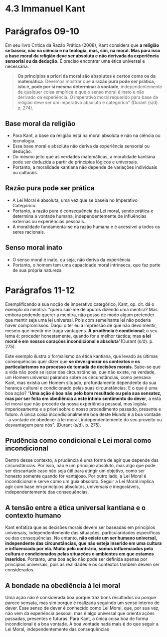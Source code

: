 # 4.3 Immanuel Kant

# Parágrafos 09-10

Em seu livro Crítica da Razão Prática (2008), Kant considera que **a religião se baseia, não na ciência e na teologia, mas, sim, na moral. Mas para isso a base moral da religião deve ser absoluta e não derivada da experiência sensorial ou da dedução**. É preciso encontrar uma ética universal e necessária.

> **Os princípios a priori da moral são absolutos e certos como os da matemática**. Devemos mostrar que **a razão pura pode ser prática, isto é, pode por si mesma determinar à vontade**, independentemente de qualquer coisa empírica e que o senso moral é inato e não derivado da experiência. O imperativo moral requerido para base da religião deve ser um imperativo absoluto e categórico" (Durant (s/d). p. 274).

## Base moral da religião

- Para Kant, a base da religião está na moral absoluta e não na ciência ou tecnologia.
- Essa base moral e absoluta não deriva da experiência sensorial ou dedução.
- Do mesmo jeito que as verdades matemáticas, a moralidade kantiana pode ser deduzida a partir de princípios lógicos e universais.
- Portanto, a moralidade kantiana não depende de variações individuais ou culturais.

## Razão pura pode ser prática

- A Lei Moral é absoluta, uma vez que se baseia no Imperativo Categórico.
- Portanto, a razão pura é consequência da Lei moral, sendo prática e determina a vontade humana, independentemente de influências externas ou experiências pessoais.
- A moralidade fundamenta-se na razão humana e é acessível a todos os seres racionais.

## Senso moral inato

- O senso moral é inato, ou seja, não deriva da experiência.
- Portanto, o homem tem uma capacidade moral intrínseca, que faz parte de sua própria natureza

# Parágrafos 11-12

Exemplificando a sua noção de imperativo categórico, Kant, op. cit. dá o exemplo da mentira: "quero sair-me de apuros dizendo uma mentira? Mas embora podendo querer a mentira, não posso de modo algum pretender que mentir seja uma lei universal. Pois com semelhante lei não poderia haver compromissos. Daqui o ter eu a impressão de que não devo mentir, mesmo que mentir me traga vantagens. **A prudência é condicional**; o seu lema é: proceder honestamente, quando for a melhor táctica; mas **a lei moral é em nossos corações incondicional e absoluta**"(Durant (s/d). p. 275).

Este exemplo ilustra o formalismo da ética kantiana, que levado às últimas consequências quer dizer que **se deve ignorar os contextos e os particularismos no processo de tomada de decisões morais**. Sabe-se que a vida não pode se isolar das circunstâncias, que não existe, na verdade, um Homem universal pairando sobre as circunstâncias, como pensava Kant, mas existia um Homem situado, profundamente dependente da sua herança cultural e condicionado pelas suas circunstâncias. E o que é uma boa ação? "**Uma ação é boa não pelo bom resultado ou pela sua sensatez, mas por ser feita em obediência a este íntimo sentimento do dever**, a esta lei moral que não procede da nossa experiência pessoal, mas legisla imperiosamente e a priori sobre o nosso procedimento passado, presente e futuro. A única coisa incondicionalmente boa deste Mundo é a boa vontade - a vontade de obedecer à lei moral, independentemente do seu proveito ou desvantagem para nós". (Durant (s/d). p. 275).

## Prudência como condicional e Lei moral como incondicional

Dentro desse contexto, a prudência é uma forma de agir que depende das circunstâncias. Por isso, não é um princípio absoluto, mas algo que pode ser descartado caso não seja útil para atingir um objetivo, como ser honesto somente quando for vantajoso. Por outro lado, a Lei Moral é incondicional e serve como um guia absoluto. Seguir a Lei Moral implica agir com base em princípios absolutos, universais e inegociáveis, independentemente das consequências.

## A tensão entre a ética universal kantiana e o contexto humano

Kant enfatiza que as decisões morais devem ser baseadas em princípios universais, independentemente das situações, particularidades específicas ou das consequências. No entanto, **não existe um ser humano universal, independente das circunstâncias, que não esteja inserido em uma cultura e influenciado por ela. Muito pelo contrário, somos influenciados pela cultura e condicionados pelas situações e ambientes em que estamos inseridos**. Portanto, uma boa ação não pode ser definida apenas por princípios universais, pois as realidades e os contextos também devem ser considerados.

## A bondade na obediência à lei moral

Uma ação não é considerada boa porque traz bons resultados ou porque parece sensata, mas sim porque é realizada seguindo um senso interno de dever. Esse senso de dever é conhecido como Lei Moral, que, por sua vez, não vem da experiência pessoal, mas é algo universal que orienta ações passadas, presentes e futuras. Para Kant, a única coisa boa de forma incondicional é a boa vontade. A boa vontade nada mais é do que seguir a Lei Moral, independentemente das consequências